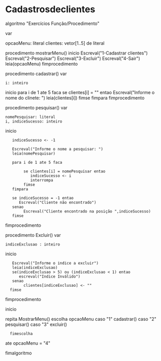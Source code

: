 # Cadastrosdeclientes

algoritmo "Exercícios Função/Procedimento"


var

 opcaoMenu: literal
 clientes: vetor[1..5] de literal
 
 procedimento mostrarMenu()
 inicio
       Escreval("1-Cadastrar clientes")
       Escreval("2-Pesquisar")
       Escreval("3-Excluir")
       Escreval("4-Sair")
       leia(opcaoMenu)
 fimprocedimento
 
 procedimento cadastrar()
 var
 
    i: inteiro
    
 inicio
       para i de 1 ate 5 faca
          se clientes[i] = ""  entao
            Escreval("Informe o nome do clinete: ")
            leia(clientes[i])
          fimse
       fimpara
 fimprocedimento
 
 procedimento pesquisar()
 var

    nomePesquisar: literal
    i, indiceSucesso: inteiro


 inicio

       indiceSucesso <- -1

       Escreval("Informe o nome a pesquisar: ")
       leia(nomePesquisar)
       
       para i de 1 ate 5 faca

            se clientes[i] = nomePesquisar entao
               indiceSucesso <- i
               interrompa
            fimse
       fimpara

       se indiceSucesso = -1 entao
          Escreval("Cliente não encontrado")
       senao
            Escreval("Cliente encontrado na posição ",indiceSucesso)
       fimse
       



 fimprocedimento
 
  procedimento Excluir()
 var

    indiceExclusao : inteiro


 inicio

       Escreval("Informe o indice a excluir")
       leia(indiceExclusao)
       se(indiceExclusao > 5) ou (indiceExclusao < 1) entao
          escreval("Indice Inválido")
       senao
            clientes[indiceExclusao] <- ""
      fimse

 fimprocedimento



 
inicio

repita
     MostrarMenu()
     escolha opcaoMenu
             caso "1"
                cadastrar()
             caso "2"
                pesquisar()
             caso "3"
                excluir()

      fimescolha
ate opcaoMenu = "4"

fimalgoritmo

